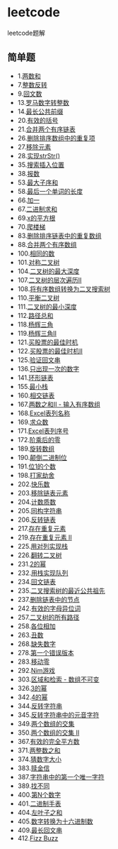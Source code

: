 # leetcode
leetcode题解

## 简单题
* 1.[两数和](https://github.com/tofuchen94/leetcode/blob/master/src/main/java/com/leetcode/problem1/Solution.java)
* 7.[整数反转](https://github.com/tofuchen94/leetcode/blob/master/src/main/java/com/leetcode/problem7/Solution.java)
* 9.[回文数](https://github.com/tofuchen94/leetcode/blob/master/src/main/java/com/leetcode/problem9/Solution.java)
* 13.[罗马数字转整数](https://github.com/tofuchen94/leetcode/blob/master/src/main/java/com/leetcode/problem13/Solution.java)
* 14.[最长公共前缀](https://github.com/tofuchen94/leetcode/blob/master/src/main/java/com/leetcode/problem14/Solution.java)
* 20.[有效的括号](https://github.com/tofuchen94/leetcode/blob/master/src/main/java/com/leetcode/problem20/Solution.java)
* 21.[合并两个有序链表](https://github.com/tofuchen94/leetcode/blob/master/src/main/java/com/leetcode/problem21/Solution.java)
* 26.[删除排序数组中的重复项](https://github.com/tofuchen94/leetcode/blob/master/src/main/java/com/leetcode/problem26/Solution.java)
* 27.[移除元素](https://github.com/tofuchen94/leetcode/blob/master/src/main/java/com/leetcode/problem27/Solution.java)
* 28.[实现strStr()](https://github.com/tofuchen94/leetcode/blob/master/src/main/java/com/leetcode/problem28/Solution.java)
* 35.[搜索插入位置](https://github.com/tofuchen94/leetcode/blob/master/src/main/java/com/leetcode/problem35/Solution.java)
* 38.[报数](https://github.com/tofuchen94/leetcode/blob/master/src/main/java/com/leetcode/problem38/Solution.java)
* 53.[最大子序和](https://github.com/tofuchen94/leetcode/blob/master/src/main/java/com/leetcode/problem53/Solution.java)
* 58.[最后一个单词的长度](https://github.com/tofuchen94/leetcode/blob/master/src/main/java/com/leetcode/problem58/Solution.java)
* 66.[加一](https://github.com/tofuchen94/leetcode/blob/master/src/main/java/com/leetcode/problem66/Solution.java)
* 67.[二进制求和](https://github.com/tofuchen94/leetcode/blob/master/src/main/java/com/leetcode/problem67/Solution.java)
* 69.[x的平方根](https://github.com/tofuchen94/leetcode/blob/master/src/main/java/com/leetcode/problem69/Solution.java)
* 70.[爬楼梯](https://github.com/tofuchen94/leetcode/blob/master/src/main/java/com/leetcode/problem70/Solution.java)
* 83.[删除排序链表中的重复数组](https://github.com/tofuchen94/leetcode/blob/master/src/main/java/com/leetcode/problem83/Solution.java)
* 88.[合并两个有序数组](https://github.com/tofuchen94/leetcode/blob/master/src/main/java/com/leetcode/problem88/Solution.java)
* 100.[相同的数](https://github.com/tofuchen94/leetcode/blob/master/src/main/java/com/leetcode/problem100/Solution.java)
* 101.[对称二叉树](https://github.com/tofuchen94/leetcode/blob/master/src/main/java/com/leetcode/problem101/Solution.java)
* 104.[二叉树的最大深度](https://github.com/tofuchen94/leetcode/blob/master/src/main/java/com/leetcode/problem104/Solution.java)
* 107.[二叉树的层次遍历II](https://github.com/tofuchen94/leetcode/blob/master/src/main/java/com/leetcode/problem107/Solution.java)
* 108.[将有序数组转换为二叉搜索树](https://github.com/tofuchen94/leetcode/blob/master/src/main/java/com/leetcode/problem108/Solution.java)
* 110.[平衡二叉树](https://github.com/tofuchen94/leetcode/blob/master/src/main/java/com/leetcode/problem110/Solution.java)
* 111.[二叉树的最小深度](https://github.com/tofuchen94/leetcode/blob/master/src/main/java/com/leetcode/problem111/Solution.java)
* 112.[路径总和](https://github.com/tofuchen94/leetcode/blob/master/src/main/java/com/leetcode/problem112/Solution.java)
* 118.[杨辉三角](https://github.com/tofuchen94/leetcode/blob/master/src/main/java/com/leetcode/problem118/Solution.java)
* 119.[杨辉三角II](https://github.com/tofuchen94/leetcode/blob/master/src/main/java/com/leetcode/problem119/Solution.java)
* 121.[买股票的最佳时机](https://github.com/tofuchen94/leetcode/blob/master/src/main/java/com/leetcode/problem121/Solution.java)
* 122.[买股票的最佳时机II](https://github.com/tofuchen94/leetcode/blob/master/src/main/java/com/leetcode/problem122/Solution.java)
* 125.[验证回文串](https://github.com/tofuchen94/leetcode/blob/master/src/main/java/com/leetcode/problem125/Solution.java)
* 136.[只出现一次的数字](https://github.com/tofuchen94/leetcode/blob/master/src/main/java/com/leetcode/problem136/Solution.java)
* 141.[环形链表](https://github.com/tofuchen94/leetcode/blob/master/src/main/java/com/leetcode/problem141/Solution.java)
* 155.[最小栈](https://github.com/tofuchen94/leetcode/blob/master/src/main/java/com/leetcode/problem155/Solution.java)
* 160.[相交链表](https://github.com/tofuchen94/leetcode/blob/master/src/main/java/com/leetcode/problem160/Solution.java)
* 167.[两数之和II - 输入有序数组](https://github.com/tofuchen94/leetcode/blob/master/src/main/java/com/leetcode/problem167/Solution.java)
* 168.[Excel表列名称](https://github.com/tofuchen94/leetcode/blob/master/src/main/java/com/leetcode/problem168/Solution.java)
* 169.[求众数](https://github.com/tofuchen94/leetcode/blob/master/src/main/java/com/leetcode/problem169/Solution.java)
* 171.[Excel表列序号](https://github.com/tofuchen94/leetcode/blob/master/src/main/java/com/leetcode/problem171/Solution.java)
* 172.[阶乘后的零](https://github.com/tofuchen94/leetcode/blob/master/src/main/java/com/leetcode/problem171/Solution.java)
* 189.[旋转数组](https://github.com/tofuchen94/leetcode/blob/master/src/main/java/com/leetcode/problem189/Solution.java)
* 190.[颠倒二进制位](https://github.com/tofuchen94/leetcode/blob/master/src/main/java/com/leetcode/problem190/Solution.java)
* 191.[位1的个数](https://github.com/tofuchen94/leetcode/blob/master/src/main/java/com/leetcode/problem191/Solution.java)
* 198.[打家劫舍](https://github.com/tofuchen94/leetcode/blob/master/src/main/java/com/leetcode/problem198/Solution.java)
* 202.[快乐数](https://github.com/tofuchen94/leetcode/blob/master/src/main/java/com/leetcode/problem202/Solution.java)
* 203.[移除链表元素](https://github.com/tofuchen94/leetcode/blob/master/src/main/java/com/leetcode/problem203/Solution.java)
* 204.[计数质数](https://github.com/tofuchen94/leetcode/blob/master/src/main/java/com/leetcode/problem204/Solution.java)
* 205.[同构字符串](https://github.com/tofuchen94/leetcode/blob/master/src/main/java/com/leetcode/problem205/Solution.java)
* 206.[反转链表](https://github.com/tofuchen94/leetcode/blob/master/src/main/java/com/leetcode/problem206/Solution.java)
* 217.[存在重复元素](https://github.com/tofuchen94/leetcode/blob/master/src/main/java/com/leetcode/problem217/Solution.java)
* 219.[存在重复元素 II](https://github.com/tofuchen94/leetcode/blob/master/src/main/java/com/leetcode/problem219/Solution.java)
* 225.[用对列实现栈](https://github.com/tofuchen94/leetcode/blob/master/src/main/java/com/leetcode/problem225/MyStack.java)
* 226.[翻转二叉树](https://github.com/tofuchen94/leetcode/blob/master/src/main/java/com/leetcode/problem226/Solution.java)
* 231.[2的幂](https://github.com/tofuchen94/leetcode/blob/master/src/main/java/com/leetcode/problem231/Solution.java)
* 232.[用栈实现队列](https://github.com/tofuchen94/leetcode/blob/master/src/main/java/com/leetcode/problem232/MyQueue.java)
* 234.[回文链表](https://github.com/tofuchen94/leetcode/blob/master/src/main/java/com/leetcode/problem234/Solution.java)
* 235.[二叉搜索树的最近公共祖先](https://github.com/tofuchen94/leetcode/blob/master/src/main/java/com/leetcode/problem235/Solution.java)
* 237.[删除链表中的节点](https://github.com/tofuchen94/leetcode/blob/master/src/main/java/com/leetcode/problem237/Solution.java)
* 242.[有效的字母异位词](https://github.com/tofuchen94/leetcode/blob/master/src/main/java/com/leetcode/problem242/Solution.java)
* 257.[二叉树的所有路径](https://github.com/tofuchen94/leetcode/blob/master/src/main/java/com/leetcode/problem257/Solution.java)
* 258.[各位相加](https://github.com/tofuchen94/leetcode/blob/master/src/main/java/com/leetcode/problem258/Solution.java)
* 263.[丑数](https://github.com/tofuchen94/leetcode/blob/master/src/main/java/com/leetcode/problem263/Solution.java)
* 268.[缺失数字](https://github.com/tofuchen94/leetcode/blob/master/src/main/java/com/leetcode/problem268/Solution.java)
* 278.[第一个错误版本](https://github.com/tofuchen94/leetcode/blob/master/src/main/java/com/leetcode/problem278/Solution.java)
* 283.[移动零](https://github.com/tofuchen94/leetcode/blob/master/src/main/java/com/leetcode/problem283/Solution.java)
* 292.[Nim游戏](https://github.com/tofuchen94/leetcode/blob/master/src/main/java/com/leetcode/problem292/Solution.java)
* 303.[区域和检索 - 数组不可变](https://github.com/tofuchen94/leetcode/blob/master/src/main/java/com/leetcode/problem303/NumArray.java)
* 326.[3的幂](https://github.com/tofuchen94/leetcode/blob/master/src/main/java/com/leetcode/problem326/Solution.java)
* 342.[4的幂](https://github.com/tofuchen94/leetcode/blob/master/src/main/java/com/leetcode/problem342/Solution.java)
* 344.[反转字符串](https://github.com/tofuchen94/leetcode/blob/master/src/main/java/com/leetcode/problem344/Solution.java)
* 345.[反转字符串中的元音字符](https://github.com/tofuchen94/leetcode/blob/master/src/main/java/com/leetcode/problem345/Solution.java)
* 349.[两个数组的交集](https://github.com/tofuchen94/leetcode/blob/master/src/main/java/com/leetcode/problem349/Solution.java)
* 350.[两个数组的交集 II](https://github.com/tofuchen94/leetcode/blob/master/src/main/java/com/leetcode/problem350/Solution.java)
* 367.[有效的完全平方数](https://github.com/tofuchen94/leetcode/blob/master/src/main/java/com/leetcode/problem367/Solution.java)
* 371.[两整数之和](https://github.com/tofuchen94/leetcode/blob/master/src/main/java/com/leetcode/problem371/Solution.java)
* 374.[猜数字大小](https://github.com/tofuchen94/leetcode/blob/master/src/main/java/com/leetcode/problem374/Solution.java)
* 383.[赎金信](https://github.com/tofuchen94/leetcode/blob/master/src/main/java/com/leetcode/problem383/Solution.java)
* 387.[字符串中的第一个唯一字符](https://github.com/tofuchen94/leetcode/blob/master/src/main/java/com/leetcode/problem387/Solution.java)
* 389.[找不同](https://github.com/tofuchen94/leetcode/blob/master/src/main/java/com/leetcode/problem389/Solution.java)
* 400.[第N个数字](https://github.com/tofuchen94/leetcode/blob/master/src/main/java/com/leetcode/problem400/Solution.java)
* 401.[二进制手表](https://github.com/tofuchen94/leetcode/blob/master/src/main/java/com/leetcode/problem401/Solution.java)
* 404.[左叶子之和](https://github.com/tofuchen94/leetcode/blob/master/src/main/java/com/leetcode/problem404/Solution.java)
* 405.[数字转换为十六进制数](https://github.com/tofuchen94/leetcode/blob/master/src/main/java/com/leetcode/problem405/Solution.java)
* 409.[最长回文串](https://github.com/tofuchen94/leetcode/blob/master/src/main/java/com/leetcode/problem409/Solution.java)
* 412.[Fizz Buzz](https://github.com/tofuchen94/leetcode/blob/master/src/main/java/com/leetcode/problem412/Solution.java)
